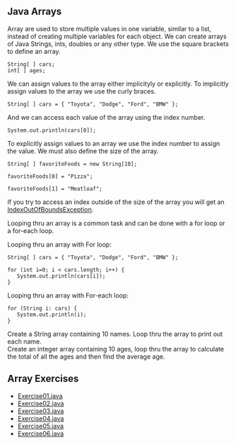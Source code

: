<h2>Java Arrays</h2>
Array are used to store multiple values in one variable, similar to a list, instead of creating multiple variables for each object.  We can create arrays of Java Strings, ints, doubles or any other type. We use the square brackets to define an array. 

```
String[ ] cars;
int[ ] ages;
```

We can assign values to the array either implicityly or explicitly. To implicitly assign values to the array we use the curly braces. 
```
String[ ] cars = { "Toyota", "Dodge", "Ford", "BMW" };
```
And we can access each value of the array using the index number.
```
System.out.println(cars[0]);
```
To explicitly assign values to an array we use the index number to assign the value. We must also define the size of the array.
```
String[ ] favoriteFoods = new String[10];

favoriteFoods[0] = "Pizza";

favoriteFoods[1] = "Meatloaf";
```
If you try to access an index outside of the size of the array you will get an <a href="https://docs.oracle.com/javase%2F7%2Fdocs%2Fapi%2F%2F/java/lang/IndexOutOfBoundsException.htmlf">IndexOutOfBoundsException</a>. 

Looping thru an array is a common task and can be done with a for loop or a for-each loop. 

Looping thru an array with For loop: 
```
String[ ] cars = { "Toyota", "Dodge", "Ford", "BMW" };

for (int i=0; i < cars.length; i++) {
   System.out.println(cars[i]);
}
```
Looping thru an array with For-each loop:
```
for (String i: cars) {
   System.out.println(i);
}
```
Create a String array containing 10 names.  Loop thru the array to print out each name.  
Create an integer array containing 10 ages, loop thru the array to calculate the total of all the ages and then find the average age.  

<h2>Array Exercises</h2>
  <ul>
    <li> <a href="./Exercise01.java">Exercise01.java</a></li>
<li> <a href="./Exercise02.java">Exercise02.java</a></li>   
    <li> <a href="./Exercise03.java">Exercise03.java</a></li>
    <li> <a href="./Exercise04.java">Exercise04.java</a></li>
    <li> <a href="./Exercise05.java">Exercise05.java</a></li>
    <li> <a href="./Exercise06.java">Exercise06.java</a></li>
  </ul>
